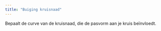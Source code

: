```yaml
---
title: "Buiging kruisnaad"
---
```


Bepaalt de curve van de kruisnaad, die de pasvorm aan je kruis beïnvloedt.




